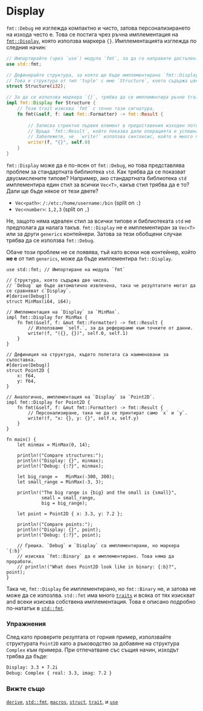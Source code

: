 # Display

`fmt::Debug` не изглежда компактно и чисто, затова персонализирането на изхода често е.
Това се постига чрез ръчна имплементация на
[`fmt::Display`][fmt], която използва маркера `{}`.
Имплементацията изглежда по следния начин:

```rust
// Импортирайте (чрез `use`) модула `fmt`, за да го направите достъпен.
use std::fmt;

// Дефинирайте структура, за която ще бъде имплементирано `fmt::Display`. 
// Това е структура от тип 'tuple' с име `Structure`, което съдържа цяло число `i32`.
struct Structure(i32);

// За да се използва маркера `{}`, трябва да се имплементира ръчно trait-а `fmt::Display` за типа.
impl fmt::Display for Structure {
    // Този trait изисква `fmt` с точно тази сигнатура.
    fn fmt(&self, f: &mut fmt::Formatter) -> fmt::Result {
        
        // Записва стриктно първия елемент в предоставения изходен поток: `f`.
        // Връща `fmt::Result`, който показва дали операцията е успешна или не. 
        // Забележете, че  `write!` използва синтаксис, който е много подобен на `println!`.
        write!(f, "{}", self.0)
    }
}
```

`fmt::Display` може да е по-ясен от `fmt::Debug`, но това представлява проблем за стандартната библиотека `std`.
Как трябва да се показват двусмислените типове?
Например, ако стандартната библиотека `std` имплементира един стил за всички `Vec<T>`, какъв стил трябва да е то? Дали ще бъде някое от тези двете?

* `Vec<path>`: `/:/etc:/home/username:/bin` (split on `:`)
* `Vec<number>`: `1,2,3` (split on `,`)

Не, защото няма идеален стил за всички типове и библиотеката `std` не предполага да налага такъв. `fmt::Display` не е имплементиран за `Vec<T>`
или за други `generics` контейнери. Затова за тези обобщени случаи трябва да се използва  `fmt::Debug`.

Обаче този проблем не се появява, тъй като всеки нов контейнер, който **не е** от тип `generics`,  може да бъде имплементира `fmt::Display`.

```rust,editable
use std::fmt; // Импортиране на модула `fmt`

// Структура, която съдържа две числа. 
// `Debug` ще бъде автоматично извлечена, така че резултатите могат да се сравняват с`Display`.
#[derive(Debug)]
struct MinMax(i64, i64);

// Имплементация на `Display` за `MinMax`.
impl fmt::Display for MinMax {
    fn fmt(&self, f: &mut fmt::Formatter) -> fmt::Result {
        // Използваме `self.`, за да реферираме към точките от данни.
        write!(f, "({}, {})", self.0, self.1)
    }
}

// Дефиниция на структура, където полетата са наименовани за съпоставка.
#[derive(Debug)]
struct Point2D {
    x: f64,
    y: f64,
}

// Аналогично, имплементация на `Display` за `Point2D`.
impl fmt::Display for Point2D {
    fn fmt(&self, f: &mut fmt::Formatter) -> fmt::Result {
        // Персонализиране, така че да се принтират само `x` и `y`.
        write!(f, "x: {}, y: {}", self.x, self.y)
    }
}

fn main() {
    let minmax = MinMax(0, 14);

    println!("Compare structures:");
    println!("Display: {}", minmax);
    println!("Debug: {:?}", minmax);

    let big_range =   MinMax(-300, 300);
    let small_range = MinMax(-3, 3);

    println!("The big range is {big} and the small is {small}",
             small = small_range,
             big = big_range);

    let point = Point2D { x: 3.3, y: 7.2 };

    println!("Compare points:");
    println!("Display: {}", point);
    println!("Debug: {:?}", point);

    // Грешка. `Debug` и `Display` са имплементирани, но маркера `{:b}`
    // изисква `fmt::Binary` да е имплементирано. Това няма да проработи.
    // println!("What does Point2D look like in binary: {:b}?", point);
}
```

Така че, `fmt::Display` бе имплементирано, но `fmt::Binary` не, и затова не може да се изпозлва.
`std::fmt` има много [`traits`][traits] и всяка от тях изискват and всеки изисква
собствена имплементация. Това е описано подробно по-нататък в [`std::fmt`][fmt].

### Упражнения

След като проверите резултата от горния пример, използвайте структурата `Point2D` като a
ръководство за добавяне на структура `Complex` към примера. При отпечатване със същия
начин, изходът трябва да бъде:

```txt
Display: 3.3 + 7.2i
Debug: Complex { real: 3.3, imag: 7.2 }
```

### Вижте също

[`derive`][derive], [`std::fmt`][fmt], [`macros`][macros], [`struct`][structs],
[`trait`][traits], и [`use`][use]

[derive]: ../../trait/derive.md
[fmt]: https://doc.rust-lang.org/std/fmt/
[macros]: ../../macros.md
[structs]: ../../custom_types/structs.md
[traits]: https://doc.rust-lang.org/std/fmt/#formatting-traits
[use]: ../../mod/use.md
